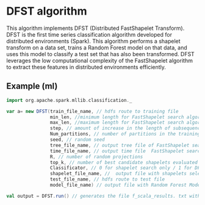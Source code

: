 # DFST algorithm

This algorithm implements DFST (Distributed FastShapelet Transform). DFST is the first time series classification algorithm developed for distributed environments (Spark). This algorithm performs a shapelet transform on a data set, trains a Random Forest model on that data, and uses this model to classify a test set that has also been transformed. DFST leverages the low computational complexity of the FastShapelet algorithm to extract these features in distributed environments efficiently.

## Example (ml)

```scala
import org.apache.spark.mllib.classification._

var a= new DFST(train_file_name, // hdfs route to training file
                min_len, //minimum length for FastShapelet search algorithm
                max_len, //maximum length for FastShapelet search algorithm
                step, // amount of increase in the length of subsequences processed between iterations
                Num_partitions, // number of partitions in the training dataset (RDD).
                seed, // random seed
                tree_file_name, // output tree file of FastShapelet search algorithm
                time_file_name, // output time file  FastShapelet search algorithm
                R, // number of random projections
                top_k, // number of best candidate shapelets evaluated by iteration
                Classificator, // 0 for shapelet search only / 1 for DFST
                shapelet_file_name, //  output file with shapelets selected for shapelet transformation
                test_file_name, // hdfs route to test file
                model_file_name) // output file with Random Forest Model

val output = DFST.run() // generates the file f_scala_results. txt with the runtime records and results on the test dataset.

